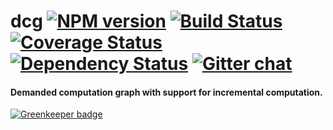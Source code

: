 # dcg [![NPM version][npm-img]][npm-url] [![Build Status][travis-img]][travis-url] [![Coverage Status][coveralls-img]][coveralls-url] [![Dependency Status][dependency-img]][dependency-url] [![Gitter chat][gitter-img]][gitter-url]
#### Demanded computation graph with support for incremental computation.

[![Greenkeeper badge](https://badges.greenkeeper.io/zeekay/dcg.svg)](https://greenkeeper.io/)


[examples]:           https://github.com/zeekay/dcg/blob/master/test/test.coffee

[travis-img]:         https://img.shields.io/travis/zeekay/dcg.svg
[travis-url]:         https://travis-ci.org/zeekay/dcg
[coveralls-img]:      https://coveralls.io/repos/zeekay/dcg/badge.svg?branch=master&service=github
[coveralls-url]:      https://coveralls.io/github/zeekay/dcg?branch=master
[dependency-url]:     https://david-dm.org/zeekay/dcg
[dependency-img]:     https://david-dm.org/zeekay/dcg.svg
[npm-img]:            https://img.shields.io/npm/v/dcg.svg
[npm-url]:            https://www.npmjs.com/package/dcg
[gitter-img]:         https://badges.gitter.im/join-chat.svg
[gitter-url]:         https://gitter.im/zeekay/hi

<!-- not used -->
[downloads-img]:      https://img.shields.io/npm/dm/dcg.svg
[downloads-url]:      http://badge.fury.io/js/dcg
[dev-dependency-img]: https://david-dm.org/zeekay/dcg/dev-status.svg
[dev-dependency-url]: https://david-dm.org/zeekay/dcg#info=devDependencies
